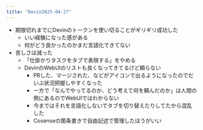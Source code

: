 ```yaml
---
title: "Devin2025-04-27"
---
```


- 期限切れまでにDevinのトークンを使い切ることがギリギリ成功した
    - いい経験になった感がある
    - 何がどう良かったのかまだ言語化できてない
- 苦しさは減った
    - 「仕掛かりタスクをタブで表現する」をやめる
    - DevinのWebUIのリストも良くなってきてるけど頼らない
        - PRした、マージされた、などがアイコンで出るようになったのでだいぶ状況把握しやすくなった
        - 一方で「なんでやってるのか、どう考えて何を頼んだのか」は人間の側にあるのでWebUIではわからない
        - 今まではそれを言語化しないでタブを切り替えたりしてたから混乱した
        - Cosenseの箇条書きで自由記述で管理したほうがいい
